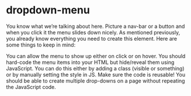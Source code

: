 # dropdown-menu
You know what we’re talking about here. Picture a nav-bar or a button and when you click it the menu slides down nicely. As mentioned previously, you already know everything you need to create this element. Here are some things to keep in mind:

You can allow the menu to show up either on click or on hover.
You should hard-code the menu items into your HTML but hide/reveal them using JavaScript. You can do this either by adding a class (visible or something) or by manually setting the style in JS.
Make sure the code is reusable! You should be able to create multiple drop-downs on a page without repeating the JavaScript code.
